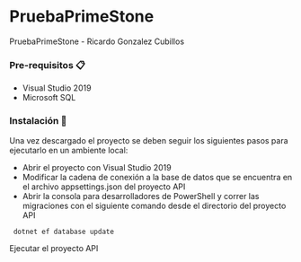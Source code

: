 # PruebaPrimeStone
 PruebaPrimeStone - Ricardo Gonzalez Cubillos

 ### Pre-requisitos 📋

- Visual Studio 2019
- Microsoft SQL

### Instalación 🔧

Una vez descargado el proyecto se deben seguir los siguientes pasos para ejecutarlo en un ambiente local:
- Abrir el proyecto con Visual Studio 2019
- Modificar la cadena de conexión a la base de datos que se encuentra en el archivo appsettings.json del proyecto API
- Abrir la consola para desarrolladores de PowerShell y correr las migraciones con el siguiente comando desde el directorio del proyecto API
``` 
 dotnet ef database update
```
Ejecutar el proyecto API


